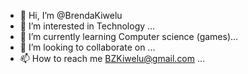 - 👋 Hi, I’m @BrendaKiwelu
- 👀 I’m interested in Technology ...
- 🌱 I’m currently learning Computer science (games)...
- 💞️ I’m looking to collaborate on  ...
- 📫 How to reach me BZKiwelu@gmail.com ...

<!---
BrendaKiwelu/BrendaKiwelu is a ✨ special ✨ repository because its `README.md` (this file) appears on your GitHub profile.
You can click the Preview link to take a look at your changes.
--->
